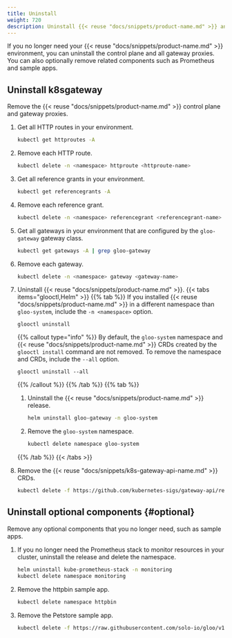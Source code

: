 ```yaml
---
title: Uninstall
weight: 720
description: Uninstall {{< reuse "docs/snippets/product-name.md" >}} and related components.
---
```


If you no longer need your {{< reuse "docs/snippets/product-name.md" >}} environment, you can uninstall the control plane and all gateway proxies. You can also optionally remove related components such as Prometheus and sample apps.

## Uninstall k8sgateway

Remove the {{< reuse "docs/snippets/product-name.md" >}} control plane and gateway proxies.

1. Get all HTTP routes in your environment. 
   ```sh
   kubectl get httproutes -A
   ```

2. Remove each HTTP route. 
   ```sh
   kubectl delete -n <namespace> httproute <httproute-name>
   ```

3. Get all reference grants in your environment. 
   ```sh
   kubectl get referencegrants -A
   ```

4. Remove each reference grant. 
   ```sh
   kubectl delete -n <namespace> referencegrant <referencegrant-name>
   ```

5. Get all gateways in your environment that are configured by the `gloo-gateway` gateway class. 
   ```sh
   kubectl get gateways -A | grep gloo-gateway
   ```

6. Remove each gateway. 
   ```sh
   kubectl delete -n <namespace> gateway <gateway-name>
   ```

7. Uninstall {{< reuse "docs/snippets/product-name.md" >}}.
   {{< tabs items="glooctl,Helm" >}}
   {{% tab %}}
   If you installed {{< reuse "docs/snippets/product-name.md" >}} in a different namespace than `gloo-system`, include the `-n <namespace>` option.
   ```shell
   glooctl uninstall
   ```

   {{% callout type="info" %}}
   By default, the `gloo-system` namespace and {{< reuse "docs/snippets/product-name.md" >}} CRDs created by the `glooctl install` command are not removed. To remove the namespace and CRDs, include the `--all` option.
   ```shell
   glooctl uninstall --all
   ```
   {{% /callout %}}
   {{% /tab %}}
   {{% tab %}}
   1. Uninstall the {{< reuse "docs/snippets/product-name.md" >}} release.
      ```sh
      helm uninstall gloo-gateway -n gloo-system
      ```

   2. Remove the `gloo-system` namespace. 
      ```sh
      kubectl delete namespace gloo-system
      ```
   {{% /tab %}}
   {{< /tabs >}}


8. Remove the {{< reuse "docs/snippets/k8s-gateway-api-name.md" >}} CRDs. 
   ```sh
   kubectl delete -f https://github.com/kubernetes-sigs/gateway-api/releases/download/v1.0.0/standard-install.yaml
   ```

## Uninstall optional components {#optional}

Remove any optional components that you no longer need, such as sample apps.

1. If you no longer need the Prometheus stack to monitor resources in your cluster, uninstall the release and delete the namespace.
   ```sh
   helm uninstall kube-prometheus-stack -n monitoring
   kubectl delete namespace monitoring
   ```

2. Remove the httpbin sample app.
   ```sh
   kubectl delete namespace httpbin
   ```

3. Remove the Petstore sample app.
   ```sh
   kubectl delete -f https://raw.githubusercontent.com/solo-io/gloo/v1.13.x/example/petstore/petstore.yaml
   ```